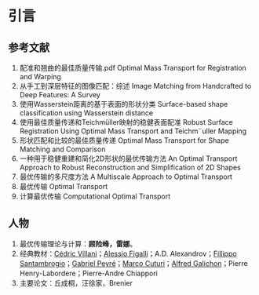 # 引言

## 参考文献

1. 配准和翘曲的最佳质量传输.pdf  Optimal Mass Transport for Registration and Warping
2. 从手工到深层特征的图像匹配：综述 Image Matching from Handcrafted to Deep Features: A Survey
3. 使用Wasserstein距离的基于表面的形状分类 Surface-based shape classification using Wasserstein distance
4. 使用最佳质量传递和Teichmüller映射的稳健表面配准 Robust Surface Registration Using Optimal Mass Transport and Teichm¨uller Mapping
5. 形状匹配和比较的最佳质量传递  Optimal Mass Transport for Shape Matching and Comparison
6. 一种用于稳健重建和简化2D形状的最优传输方法 An Optimal Transport Approach to Robust Reconstruction and Simplification of 2D Shapes
7. 最优传输的多尺度方法 A Multiscale Approach to Optimal Transport
8. 最优传输 Optimal Transport
9. 计算最优传输  Computational Optimal Transport

## 人物

1. 最优传输理论与计算：**顾险峰，雷娜**。
2. 经典教材：[Cédric Villani](https://cedricvillani.org/)；[Alessio Figalli](https://people.math.ethz.ch/~afigalli/home)；A.D. Alexandrov；[Fillippo Santambrogio](http://math.univ-lyon1.fr/~santambrogio/)；[Gabriel Peyré](http://www.gpeyre.com/)；[Marco Cuturi](http://marcocuturi.net/)；[Alfred Galichon](http://alfredgalichon.com/coursesandtalks/)；Pierre Henry-Labordere；Pierre-Andre Chiappori
3. 主要论文：丘成桐，汪徐家，Brenier
